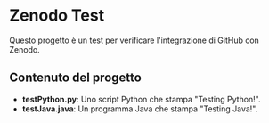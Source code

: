 # Zenodo Test

Questo progetto è un test per verificare l'integrazione di GitHub con Zenodo.

## Contenuto del progetto

- **testPython.py**: Uno script Python che stampa "Testing Python!".
- **testJava.java**: Un programma Java che stampa "Testing Java!".

